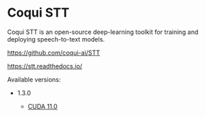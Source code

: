 # Coqui STT

Coqui STT is an open-source deep-learning toolkit for training and deploying speech-to-text models.

https://github.com/coqui-ai/STT

https://stt.readthedocs.io/

Available versions:

* 1.3.0
  
  * [CUDA 11.0](1.3.0_cuda11.0)
